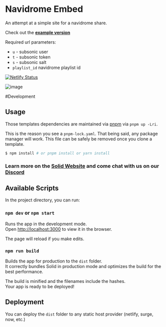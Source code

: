 # Navidrome Embed
An attempt at a simple site for a navidrome share. 

Check out the **[example version](https://navidrome-embed.netlify.app/)**

Required url parameters:
- `u` - subsonic user
- `t` - subsonic token
- `s` - subsonic salt
- `playlist_id` navidrome playlist id

[![Netlify Status](https://api.netlify.com/api/v1/badges/5a7fa4fc-d6fa-465e-b731-3fbbe21dffa0/deploy-status)](https://app.netlify.com/sites/navidrome-embed/deploys)


![image](https://user-images.githubusercontent.com/1159009/147438049-05aa5ccc-76d8-41e1-8d2f-3d916f4a3ff5.png)


#Development

## Usage

Those templates dependencies are maintained via [pnpm](https://pnpm.io) via `pnpm up -Lri`.

This is the reason you see a `pnpm-lock.yaml`. That being said, any package manager will work. This file can be safely be removed once you clone a template.

```bash
$ npm install # or pnpm install or yarn install
```
### Learn more on the [Solid Website](https://solidjs.com) and come chat with us on our [Discord](https://discord.com/invite/solidjs)

## Available Scripts

In the project directory, you can run:

### `npm dev` or `npm start`

Runs the app in the development mode.<br>
Open [http://localhost:3000](http://localhost:3000) to view it in the browser.

The page will reload if you make edits.<br>

### `npm run build`

Builds the app for production to the `dist` folder.<br>
It correctly bundles Solid in production mode and optimizes the build for the best performance.

The build is minified and the filenames include the hashes.<br>
Your app is ready to be deployed!

## Deployment

You can deploy the `dist` folder to any static host provider (netlify, surge, now, etc.)
